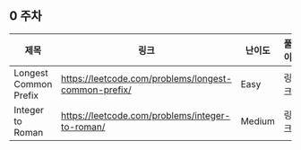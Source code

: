 ## 0 주차
| 제목 | 링크 | 난이도 | 풀이 |
|--|--|--|--|
| Longest Common Prefix | https://leetcode.com/problems/longest-common-prefix/ | Easy | 링크 |
| Integer to Roman | https://leetcode.com/problems/integer-to-roman/ | Medium | 링크 |

